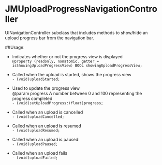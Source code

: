 JMUploadProgressNavigationController
=============================

UINavigationController subclass that includes methods to show/hide an upload progress bar from the navigation bar.

##Usage:


+ Indicates whether or not the progress view is displayed  
`@property (readonly, nonatomic, getter = isShowingUploadProgressView) BOOL showingUploadProgressView;`

+ Called when the upload is started, shows the progress view  
`- (void)uploadStarted;`

+ Used to update the progress view  
@param progress A number between 0 and 100 representing the progress completed  
`- (void)setUploadProgress:(float)progress;`

+ Called when an upload is cancelled  
`- (void)uploadCancelled;`

+ Called when an upload is resumed  
`- (void)uploadResumed;`

+ Called when an upload is paused  
`- (void)uploadPaused;`

+ Called when an upload fails  
`- (void)uploadFailed;`
